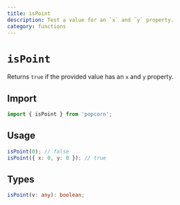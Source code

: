 ```yaml
---
title: isPoint
description: Test a value for an `x` and `y` property.
category: functions
---
```


# `isPoint`

Returns `true` if the provided value has an `x` and `y` property.

<TOC />

## Import

```javascript
import { isPoint } from 'popcorn';
```

## Usage

```javascript
isPoint(0); // false
isPoint({ x: 0, y: 0 }); // true
```

## Types

```typescript
isPoint(v: any): boolean;
```
